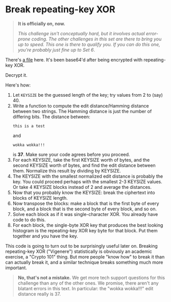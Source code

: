 
# Break repeating-key XOR

> **It is officially on, now.**
>
> _This challenge isn't conceptually hard, but it involves actual error-prone coding. The other challenges in this set are there to bring you up to speed. This one is there to qualify you. If you can do this one, you're probably just fine up to Set 6_.

There's [a file](/test/resources/6.txt) here. It's been base64'd after being encrypted with repeating-key XOR.

Decrypt it.

Here's how:

1. Let `KEYSIZE` be the guessed length of the key; try values from 2 to (say) 40.
1. Write a function to compute the edit distance/Hamming distance between two strings. The Hamming distance is just the number of differing bits. The distance between:
    ```
    this is a test
    ```
    and
    ```
    wokka wokka!!!
    ```
    is **37**. Make sure your code agrees before you proceed.
1. For each KEYSIZE, take the first KEYSIZE worth of bytes, and the second KEYSIZE worth of bytes, and find the edit distance between them. Normalize this result by dividing by KEYSIZE.
1. The KEYSIZE with the smallest normalized edit distance is probably the key. You could proceed perhaps with the smallest 2-3 KEYSIZE values. Or take 4 KEYSIZE blocks instead of 2 and average the distances.
1. Now that you probably know the KEYSIZE: break the ciphertext into blocks of KEYSIZE length.
1. Now transpose the blocks: make a block that is the first byte of every block, and a block that is the second byte of every block, and so on.
1. Solve each block as if it was single-character XOR. You already have code to do this.
1. For each block, the single-byte XOR key that produces the best looking histogram is the repeating-key XOR key byte for that block. Put them together and you have the key.

This code is going to turn out to be surprisingly useful later on. Breaking repeating-key XOR ("Vigenere") statistically is obviously an academic exercise, a "Crypto 101" thing. But more people "know how" to break it than can actually break it, and a similar technique breaks something much more important.

> **No, that's not a mistake.**
> We get more tech support questions for this challenge than any of the other ones. We promise, there aren't any blatant errors in this text. In particular: the "wokka wokka!!!" edit distance really is 37.
